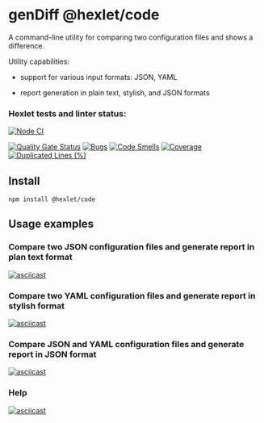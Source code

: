 # genDiff @hexlet/code
A command-line utility for comparing two configuration files and shows a difference.

Utility capabilities:

* support for various input formats: JSON, YAML

* report generation in plain text, stylish, and JSON formats

### Hexlet tests and linter status:
[![Node CI](https://github.com/SvetlanaPolunina/fullstack-javascript-project-46/actions/workflows/student-check.yml/badge.svg)](https://github.com/SvetlanaPolunina/fullstack-javascript-project-46/actions/workflows/student-check.yml)


[![Quality Gate Status](https://sonarcloud.io/api/project_badges/measure?project=SvetlanaPolunina_fullstack-javascript-project-46&metric=alert_status)](https://sonarcloud.io/summary/new_code?id=SvetlanaPolunina_fullstack-javascript-project-46)
[![Bugs](https://sonarcloud.io/api/project_badges/measure?project=SvetlanaPolunina_fullstack-javascript-project-46&metric=bugs)](https://sonarcloud.io/summary/new_code?id=SvetlanaPolunina_fullstack-javascript-project-46)
[![Code Smells](https://sonarcloud.io/api/project_badges/measure?project=SvetlanaPolunina_fullstack-javascript-project-46&metric=code_smells)](https://sonarcloud.io/summary/new_code?id=SvetlanaPolunina_fullstack-javascript-project-46)
[![Coverage](https://sonarcloud.io/api/project_badges/measure?project=SvetlanaPolunina_fullstack-javascript-project-46&metric=coverage)](https://sonarcloud.io/summary/new_code?id=SvetlanaPolunina_fullstack-javascript-project-46)
[![Duplicated Lines (%)](https://sonarcloud.io/api/project_badges/measure?project=SvetlanaPolunina_fullstack-javascript-project-46&metric=duplicated_lines_density)](https://sonarcloud.io/summary/new_code?id=SvetlanaPolunina_fullstack-javascript-project-46)

## Install
```
npm install @hexlet/code
```

## Usage examples

### Compare two JSON configuration files and generate report in plan text format
[![asciicast](https://asciinema.org/a/722073.svg)](https://asciinema.org/a/722073)

### Compare two YAML configuration files and generate report in stylish format
[![asciicast](https://asciinema.org/a/722076.svg)](https://asciinema.org/a/722076)

### Compare JSON and YAML configuration files and generate report in JSON format
[![asciicast](https://asciinema.org/a/722080.svg)](https://asciinema.org/a/722080)

### Help
[![asciicast](https://asciinema.org/a/720961.svg)](https://asciinema.org/a/720961)
